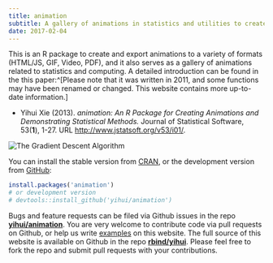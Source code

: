 ```yaml
---
title: animation
subtitle: A gallery of animations in statistics and utilities to create animations
date: 2017-02-04
---
```


This is an R package to create and export animations to a variety of formats (HTML/JS, GIF, Video, PDF), and it also serves as a gallery of animations related to statistics and computing. A detailed introduction can be found in the this paper:^[Please note that it was written in 2011, and some functions may have been renamed or changed. This website contains more up-to-date information.]

- Yihui Xie (2013). _animation: An R Package for Creating Animations and Demonstrating Statistical Methods._ Journal of Statistical Software, 53(**1**), 1-27. URL http://www.jstatsoft.org/v53/i01/.

![The Gradient Descent Algorithm](https://assets.yihui.name/figures/animation/example/grad-desc/demo-a.gif)

You can install the stable version from [CRAN](https://cran.rstudio.com/package=animation), or the development version from [GitHub](https://github.com/yihui/animation):

```r
install.packages('animation')
# or development version
# devtools::install_github('yihui/animation')
```

Bugs and feature requests can be filed via Github issues in the repo [**yihui/animation**](https://github.com/yihui/animation/issues). You are very welcome to contribute code via pull requests on Github, or help us write [examples](/animation/examples/) on this website. The full source of this website is available on Github in the repo [**rbind/yihui**](https://github.com/rbind/yihui). Please feel free to fork the repo and submit pull requests with your contributions.
